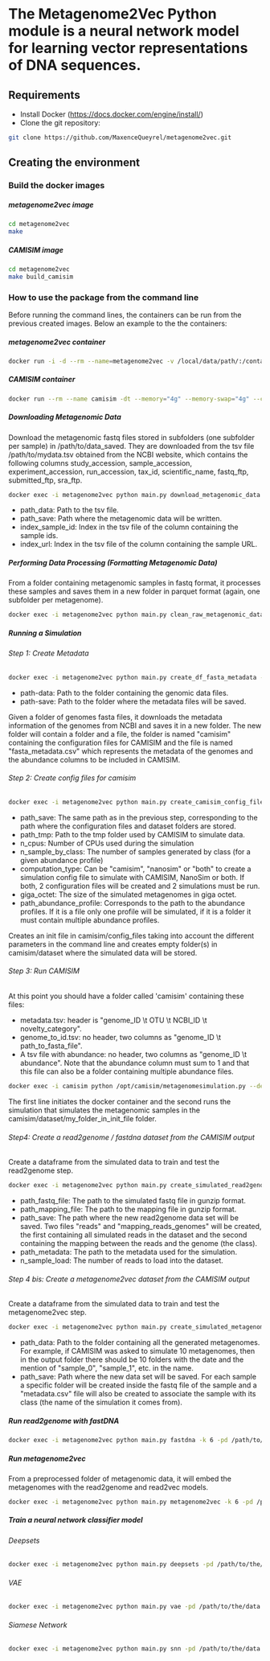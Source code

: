 # The Metagenome2Vec Python module is a neural network model for learning vector representations of DNA sequences. 


## Requirements
- Install Docker (https://docs.docker.com/engine/install/)
- Clone the git repository:
```bash
git clone https://github.com/MaxenceQueyrel/metagenome2vec.git
```


## Creating the environment

### Build the docker images
##### metagenome2vec image
```bash
cd metagenome2vec
make
```

##### CAMISIM image
```bash
cd metagenome2vec
make build_camisim
```

### How to use the package from the command line
Before running the command lines, the containers can be run from the previous created images.
Below an example to the the containers:
##### metagenome2vec container
```bash
docker run -i -d --rm --name=metagenome2vec -v /local/data/path/:/container/data/path/ maxence27/metagenome2vec:2.0
```
##### CAMISIM container
```bash
docker run --rm --name camisim -dt --memory="4g" --memory-swap="4g" --cpus="4.0" -v /local/data/path/:/container/data/path/ maxence27/camisim:1.0`
```

##### Downloading Metagenomic Data
Download the metagenomic fastq files stored in subfolders (one subfolder per sample) in /path/to/data_saved. They are downloaded from the tsv file /path/to/mydata.tsv obtained from the NCBI website, which contains the following columns
study\_accession, sample\_accession, experiment\_accession, run\_accession, tax\_id, scientific\_name, fastq\_ftp, submitted\_ftp, sra\_ftp.


```bash
docker exec -i metagenome2vec python main.py download_metagenomic_data --path_data /path/to/mydata.tsv --path_save /path/to/data_saved --index_sample_id 1 --index_url 6
```

- path_data: Path to the tsv file.
- path_save: Path where the metagenomic data will be written.
- index\_sample\_id: Index in the tsv file of the column containing the sample ids.
- index\_url: Index in the tsv file of the column containing the sample URL.



##### Performing Data Processing (Formatting Metagenomic Data)
From a folder containing metagenomic samples in fastq format, it processes these samples and saves them in a new folder in parquet format (again, one subfolder per metagenome).

```bash
docker exec -i metagenome2vec python main.py clean_raw_metagenomic_data --path-data /path/to/data --path-save /path/to/formated_data
```


##### Running a Simulation

###### Step 1: Create Metadata
```bash
docker exec -i metagenome2vec python main.py create_df_fasta_metadata --path-data /path/to/genomic/data_folder --path-save /path/to/saving_folder
```
- path-data: Path to the folder containing the genomic data files.
- path-save: Path to the folder where the metadata files will be saved.

Given a folder of genomes fasta files, it downloads the metadata information of the genomes from NCBI and saves it in a new folder. The new folder will contain a folder and a file, the folder is named "camisim" containing the configuration files for CAMISIM and the file is named "fasta\_metadata.csv" which represents the metadata of the genomes and the abundance columns to be included in CAMISIM.

###### Step 2: Create config files for camisim
```bash
docker exec -i metagenome2vec python main.py create_camisim_config_file --path_save /path/to/simulation_folder --n_cpus 3 --n_sample_by_class 2 --computation_type both --path_tmp /tmp --giga_octet 1.0 --path_abundance_profile /path/to/abundance_file.tsv
```
- path_save: The same path as in the previous step, corresponding to the path where the configuration files and dataset folders are stored. 
- path_tmp: Path to the tmp folder used by CAMISIM to simulate data.
- n_cpus: Number of CPUs used during the simulation
- n\_sample\_by\_class: The number of samples generated by class (for a given abundance profile)
- computation_type: Can be "camisim", "nanosim" or "both" to create a simulation config file to simulate with CAMISIM, NanoSim or both. If both, 2 configuration files will be created and 2 simulations must be run.
- giga_octet: The size of the simulated metagenomes in giga octet.
- path\_abundance\_profile: Corresponds to the path to the abundance profiles. If it is a file only one profile will be simulated, if it is a folder it must contain multiple abundance profiles. 

Creates an init file in camisim/config_files taking into account the different parameters in the command line and creates empty folder(s) in camisim/dataset where the simulated data will be stored.


###### Step 3: Run CAMISIM
At this point you should have a folder called 'camisim' containing these files:
- metadata.tsv: header is "genome_ID \t OTU \t NCBI_ID \t novelty_category".
- genome_to_id.tsv: no header, two columns as "genome_ID \t path_to_fasta_file".
- A tsv file with abundance: no header, two columns as "genome_ID \t abundance". Note that the abundance column must sum to 1 and that this file can also be a folder containing multiple abundance files.

```bash
docker exec -i camisim python /opt/camisim/metagenomesimulation.py --debug /path/to/save_folder/camisim/config_files/config_file.ini
```
The first line initiates the docker container and the second runs the simulation that simulates the metagenomic samples in the camisim/dataset/my_folder_in_init_file folder.

###### Step4: Create a read2genome / fastdna dataset from the CAMISIM output
Create a dataframe from the simulated data to train and test the read2genome step.
```bash
docker exec -i metagenome2vec python main.py create_simulated_read2genome_dataset --path_fastq_file /path/to/anonymous_reads.fq.gz --path_mapping_file /path/to/reads_mapping.tsv.gz --path_save /path/to/save/output --n_sample_load 500000 --path_metadata /path/to/metadata.csv
```
- path_fastq_file: The path to the simulated fastq file in gunzip format.
- path_mapping_file: The path to the mapping file in gunzip format.
- path_save: The path where the new read2genome data set will be saved. Two files "reads" and "mapping_reads_genomes" will be created, the first containing all simulated reads in the dataset and the second containing the mapping between the reads and the genome (the class).
- path_metadata: The path to the metadata used for the simulation.
- n_sample_load: The number of reads to load into the dataset.


###### Step 4 bis: Create a metagenome2vec dataset from the CAMISIM output
Create a dataframe from the simulated data to train and test the metagenome2vec step.
```bash
docker exec -i metagenome2vec python main.py create_simulated_metagenome2vec_dataset --path_data /path/to/simulated/data --path_save /path/to/save/output
```
- path_data: Path to the folder containing all the generated metagenomes. For example, if CAMISIM was asked to simulate 10 metagenomes, then in the output folder there should be 10 folders with the date and the mention of "sample\_0", "sample\_1", etc. in the name.
- path_save: Path where the new data set will be saved. For each sample a specific folder will be created inside the fastq file of the sample and a "metadata.csv" file will also be created to associate the sample with its class (the name of the simulation it comes from).



##### Run read2genome with fastDNA
```bash
docker exec -i metagenome2vec python main.py fastdna -k 6 -pd /path/to/reads_fastdna,/path/to/fastdna_labels -nc 3 -prg /path/to/save/read2genome -pkv /path/to/save/read2vec -pt /tmp -S 2 -E 50
```

##### Run metagenome2vec
From a preprocessed folder of metagenomic data, it will embed the metagenomes with the read2genome and read2vec models.
```bash
docker exec -i metagenome2vec python main.py metagenome2vec -k 6 -pd /path/to/folder/with/metagenomes/preprocessed/ -ps /path/to/save/ -pmd /path/to/metadata.csv -prv /path/to/read2vec -prg /path/to/read2genome
```


##### Train a neural network classifier model
###### Deepsets
```bash
docker exec -i metagenome2vec python main.py deepsets -pd /path/to/the/data -pmd /path/to/the/metadata -dn name_of_the_dataset -B 1 -S 3 -R 0.001 -d target -TU -cv 3 -TS 0.3 -ps /path/to/the/saved/model
```
###### VAE
```bash
docker exec -i metagenome2vec python main.py vae -pd /path/to/the/data -pmd /path/to/the/metadata -dn name_of_the_dataset -B 1 -S 3 -R 0.001 -d target -TU -cv 3 -TS 0.3 -ps /path/to/the/saved/model
```
###### Siamese Network
```bash
docker exec -i metagenome2vec python main.py snn -pd /path/to/the/data -pmd /path/to/the/metadata -dn name_of_the_dataset -B 1 -S 3 -R 0.001 -d target -TU -cv 3 -TS 0.3 -ps /path/to/the/saved/model
```
